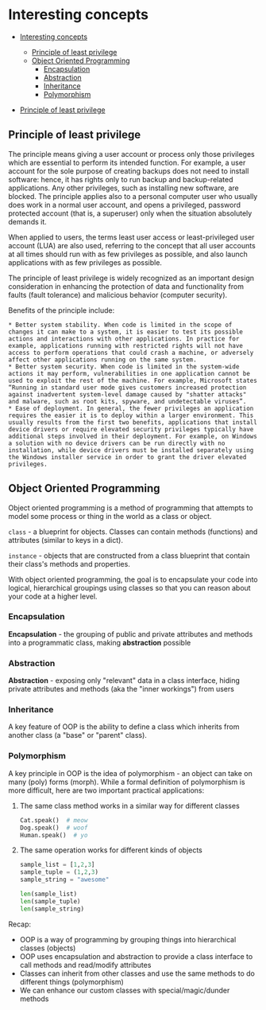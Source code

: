 # Interesting concepts

- [Interesting concepts](#Interesting-concepts)
	- [Principle of least privilege](#Principle-of-least-privilege)
	- [Object Oriented Programming](#Object-Oriented-Programming)
		- [Encapsulation](#Encapsulation)
		- [Abstraction](#Abstraction)
		- [Inheritance](#Inheritance)
		- [Polymorphism](#Polymorphism)

-   [Principle of least privilege](bear://x-callback-url/open-note?id=ACE8680D-7057-49D5-A6C1-585DA341BD33-521-00003F500D1F4800&header=Principle%20of%20least%20privilege)

## Principle of least privilege

The principle means giving a user account or process only those privileges which are essential to perform its intended function. For example, a user account for the sole purpose of creating backups does not need to install software: hence, it has rights only to run backup and backup-related applications. Any other privileges, such as installing new software, are blocked. The principle applies also to a personal computer user who usually does work in a normal user account, and opens a privileged, password protected account (that is, a superuser) only when the situation absolutely demands it.

When applied to users, the terms least user access or least-privileged user account (LUA) are also used, referring to the concept that all user accounts at all times should run with as few privileges as possible, and also launch applications with as few privileges as possible.

The principle of least privilege is widely recognized as an important design consideration in enhancing the protection of data and functionality from faults (fault tolerance) and malicious behavior (computer security).

Benefits of the principle include:

    * Better system stability. When code is limited in the scope of changes it can make to a system, it is easier to test its possible actions and interactions with other applications. In practice for example, applications running with restricted rights will not have access to perform operations that could crash a machine, or adversely affect other applications running on the same system.
    * Better system security. When code is limited in the system-wide actions it may perform, vulnerabilities in one application cannot be used to exploit the rest of the machine. For example, Microsoft states “Running in standard user mode gives customers increased protection against inadvertent system-level damage caused by "shatter attacks" and malware, such as root kits, spyware, and undetectable viruses”.
    * Ease of deployment. In general, the fewer privileges an application requires the easier it is to deploy within a larger environment. This usually results from the first two benefits, applications that install device drivers or require elevated security privileges typically have additional steps involved in their deployment. For example, on Windows a solution with no device drivers can be run directly with no installation, while device drivers must be installed separately using the Windows installer service in order to grant the driver elevated privileges.

## Object Oriented Programming

Object oriented programming is a method of programming that attempts to model some process or thing in the world as a class or object.

`class` - a blueprint for objects. Classes can contain methods (functions) and attributes (similar to keys in a dict).

`instance` - objects that are constructed from a class blueprint that contain their class's methods and properties.

With object oriented programming, the goal is to encapsulate your code into logical, hierarchical groupings using classes so that you can reason about your code at a higher level.

### Encapsulation

**Encapsulation** - the grouping of public and private attributes and methods into a programmatic class, making **abstraction** possible

### Abstraction

**Abstraction** - exposing only "relevant" data in a class interface, hiding private attributes and methods (aka the "inner workings") from users

### Inheritance

A key feature of OOP is the ability to define a class which inherits from another class (a "base" or "parent" class).

### Polymorphism

A key principle in OOP is the idea of polymorphism - an object can take on many (poly) forms (morph).
While a formal definition of polymorphism is more difficult, here are two important practical applications:

1.  The same class method works in a similar way for different classes
    ```py
    Cat.speak()  # meow
    Dog.speak()  # woof
    Human.speak()  # yo
    ```
2.  The same operation works for different kinds of objects

    ```py
    sample_list = [1,2,3]
    sample_tuple = (1,2,3)
    sample_string = "awesome"

    len(sample_list)
    len(sample_tuple)
    len(sample_string)
    ```

Recap:

-   OOP is a way of programming by grouping things into hierarchical classes (objects)
-   OOP uses encapsulation and abstraction to provide a class interface to call methods and read/modify attributes
-   Classes can inherit from other classes and use the same methods to do different things (polymorphism)
-   We can enhance our custom classes with special/magic/dunder methods
